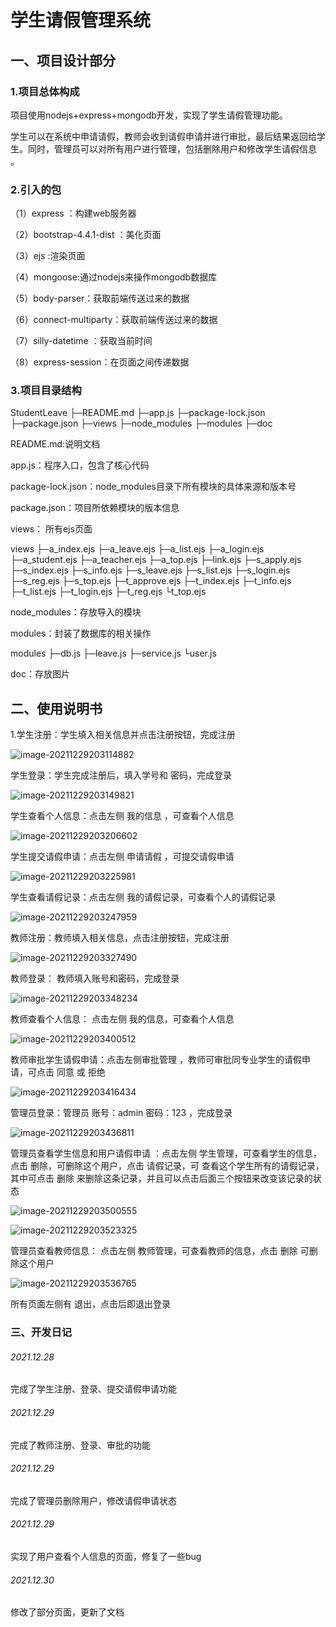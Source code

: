 # 学生请假管理系统

## 一、项目设计部分

### 1.项目总体构成

项目使用nodejs+express+mongodb开发，实现了学生请假管理功能。

学生可以在系统中申请请假，教师会收到请假申请并进行审批，最后结果返回给学生。同时，管理员可以对所有用户进行管理，包括删除用户和修改学生请假信息 。

### 2.引入的包

（1）express  ：构建web服务器

（2）bootstrap-4.4.1-dist ：美化页面

（3）ejs :渲染页面

（4）mongoose:通过nodejs来操作mongodb数据库

（5）body-parser：获取前端传送过来的数据

（6）connect-multiparty：获取前端传送过来的数据

（7）silly-datetime ：获取当前时间

（8）express-session：在页面之间传递数据

### 3.项目目录结构

StudentLeave
├─README.md
├─app.js
├─package-lock.json
├─package.json
├─views
├─node_modules
├─modules
├─doc

README.md:说明文档

app.js：程序入口，包含了核心代码

package-lock.json：node_modules目录下所有模块的具体来源和版本号

package.json：项目所依赖模块的版本信息

views： 所有ejs页面

views
├─a_index.ejs
├─a_leave.ejs
├─a_list.ejs
├─a_login.ejs
├─a_student.ejs
├─a_teacher.ejs
├─a_top.ejs
├─link.ejs
├─s_apply.ejs
├─s_index.ejs
├─s_info.ejs
├─s_leave.ejs
├─s_list.ejs
├─s_login.ejs
├─s_reg.ejs
├─s_top.ejs
├─t_approve.ejs
├─t_index.ejs
├─t_info.ejs
├─t_list.ejs
├─t_login.ejs
├─t_reg.ejs
└t_top.ejs

node_modules：存放导入的模块

modules：封装了数据库的相关操作

modules
├─db.js
├─leave.js
├─service.js
└user.js

doc：存放图片

## 二、使用说明书

1.学生注册：学生填入相关信息并点击注册按钮，完成注册

![image-20211229203114882](image-20211229203114882.png)

学生登录：学生完成注册后，填入学号和 密码，完成登录

![image-20211229203149821](image-20211229203149821.png)

学生查看个人信息：点击左侧 我的信息 ，可查看个人信息

![image-20211229203206602](image-20211229203206602.png)

学生提交请假申请：点击左侧 申请请假 ，可提交请假申请

![image-20211229203225981](image-20211229203225981.png)

学生查看请假记录：点击左侧 我的请假记录，可查看个人的请假记录

![image-20211229203247959](image-20211229203247959.png)

教师注册：教师填入相关信息，点击注册按钮，完成注册

![image-20211229203327490](image-20211229203327490.png)

教师登录： 教师填入账号和密码，完成登录

![image-20211229203348234](image-20211229203348234.png)

教师查看个人信息： 点击左侧 我的信息，可查看个人信息

![image-20211229203400512](image-20211229203400512.png)

教师审批学生请假申请：点击左侧审批管理 ，教师可审批同专业学生的请假申请，可点击 同意 或 拒绝

![image-20211229203416434](image-20211229203416434.png)

管理员登录：管理员 账号：admin 密码：123 ，完成登录

![image-20211229203436811](image-20211229203436811.png)

管理员查看学生信息和用户请假申请 ：点击左侧 学生管理，可查看学生的信息，点击 删除，可删除这个用户，点击 请假记录，可 查看这个学生所有的请假记录， 其中可点击 删除 来删除这条记录，并且可以点击后面三个按钮来改变该记录的状态 

![image-20211229203500555](image-20211229203500555.png)

![image-20211229203523325](image-20211229203523325.png)



管理员查看教师信息： 点击左侧 教师管理，可查看教师的信息，点击 删除 可删除这个用户

![image-20211229203536765](image-20211229203536765.png)

所有页面左侧有 退出，点击后即退出登录

### 三、开发日记

###### 2021.12.28

完成了学生注册、登录、提交请假申请功能

###### 2021.12.29

完成了教师注册、登录、审批的功能

###### 2021.12.29

完成了管理员删除用户，修改请假申请状态

###### 2021.12.29

实现了用户查看个人信息的页面，修复了一些bug

###### 2021.12.30

修改了部分页面，更新了文档



